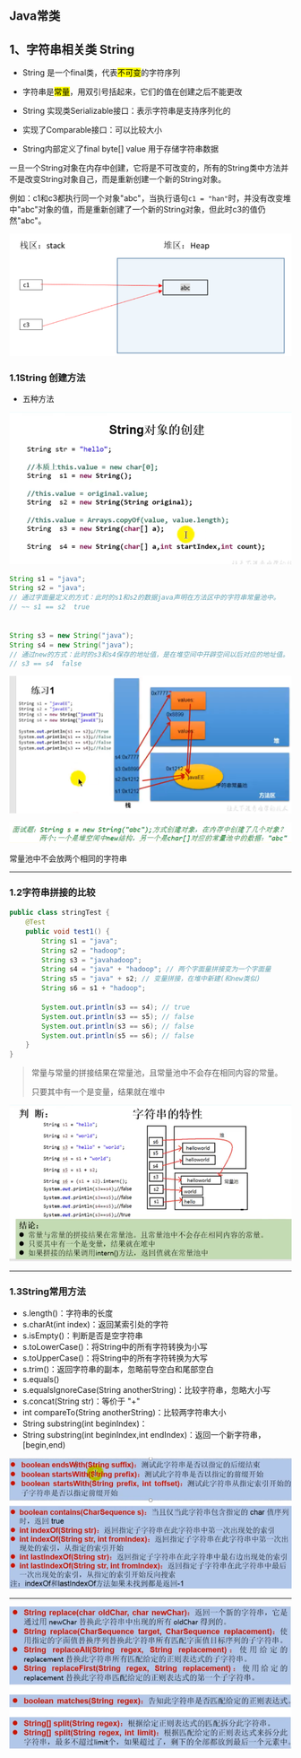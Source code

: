 ## Java常类

## 1、字符串相关类 String

- String 是一个final类，代表<mark>不可变</mark>的字符序列
- 字符串是<mark>常量</mark>，用双引号括起来，它们的值在创建之后不能更改

- String 实现类Serializable接口：表示字符串是支持序列化的
- 实现了Comparable接口：可以比较大小
- String内部定义了final byte[] value 用于存储字符串数据

一旦一个String对象在内存中创建，它将是不可改变的，所有的String类中方法并不是改变String对象自己，而是重新创建一个新的String对象。

例如：c1和c3都执行同一个对象"abc"，当执行语句`c1 = "han"`时，并没有改变堆中"abc"对象的值，而是重新创建了一个新的String对象，但此时c3的值仍然"abc"。

![image-20210715115327525](java常用类/image-20210715115327525.png)

### 1.1String 创建方法

- 五种方法

![image-20210715194830114](java常用类/image-20210715194830114.png)

```java
String s1 = "java";
String s2 = "java";
// 通过字面量定义的方式：此时的s1和s2的数据java声明在方法区中的字符串常量池中。
// ~~ s1 == s2  true
    
    
String s3 = new String("java");
String s4 = new String("java");
// 通过new的方式：此时的s3和s4保存的地址值，是在堆空间中开辟空间以后对应的地址值。
// s3 == s4  false

```

![image-20210715200124938](java常用类/image-20210715200124938.png)

![image-20210715201030564](java常用类/image-20210715201030564.png)

常量池中不会放两个相同的字符串

---

### 1.2字符串拼接的比较

```java
public class stringTest {
    @Test
    public void test1() {
        String s1 = "java";
        String s2 = "hadoop";
        String s3 = "javahadoop";
        String s4 = "java" + "hadoop"; // 两个字面量拼接变为一个字面量
        String s5 = "java" + s2; // 变量拼接，在堆中新建(和new类似)
        String s6 = s1 + "hadoop";
        
        System.out.println(s3 == s4); // true
        System.out.println(s3 == s5); // false
        System.out.println(s3 == s6); // false
        System.out.println(s5 == s6); // false
    }
}
```



> 常量与常量的拼接结果在常量池，且常量池中不会存在相同内容的常量。
>
> 只要其中有一个是变量，结果就在堆中	

![image-20210715202504618](java常用类/image-20210715202504618.png)

---



### 1.3String常用方法

- s.length()：字符串的长度
- s.charAt(int index)：返回某索引处的字符
- s.isEmpty()：判断是否是空字符串
- s.toLowerCase()：将String中的所有字符转换为小写
- s.toUpperCase()：将String中的所有字符转换为大写
- s.trim()：返回字符串的副本，忽略前导空白和尾部空白
- s.equals()
- s.equalsIgnoreCase(String anotherString)：比较字符串，忽略大小写
- s.concat(String str)：等价于  "+"
- int compareTo(String anotherString)：比较两字符串大小
- String substring(int beginIndex)：
- String substring(int beginIndex,int endIndex)：返回一个新字符串，[begin,end)

![image-20210715205358227](java常用类/image-20210715205358227.png)

---



![image-20210715205704518](java常用类/image-20210715205704518.png)

